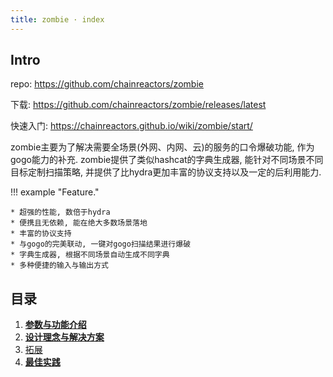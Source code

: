 ```yaml
---
title: zombie · index
---
```


## Intro

repo: https://github.com/chainreactors/zombie

下载:  https://github.com/chainreactors/zombie/releases/latest

快速入门: https://chainreactors.github.io/wiki/zombie/start/

zombie主要为了解决需要全场景(外网、内网、云)的服务的口令爆破功能, 作为gogo能力的补充. zombie提供了类似hashcat的字典生成器, 能针对不同场景不同目标定制扫描策略, 并提供了比hydra更加丰富的协议支持以及一定的后利用能力.

!!! example "Feature."

	* 超强的性能, 数倍于hydra
	* 便携且无依赖, 能在绝大多数场景落地
	* 丰富的协议支持
	* 与gogo的完美联动, 一键对gogo扫描结果进行爆破
	* 字典生成器, 根据不同场景自动生成不同字典
	* 多种便捷的输入与输出方式



## 目录



1. [**参数与功能介绍**](/wiki/zombie/start)
2. [**设计理念与解决方案**](/wiki/zombie/design)
3. [拓展](/wiki/zombie/extension)
4. [**最佳实践**](/wiki/spray/do)

